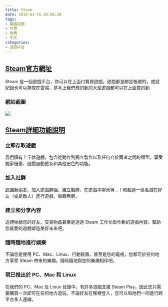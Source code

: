 ```yaml
---
title: Steam
date: 2018-01-15 20:56:28
tags:
- 電腦遊戲
- 付費
- 免費
- 中文
categories:
- 遊戲平台
---
```


## [Steam官方網址](http://store.steampowered.com/)
Steam 是一個遊戲平台，你可以在上面付費買遊戲，遊戲都是綁定帳號的，成就紀錄也可以存取在雲端，基本上我們想的到的大型遊戲都可以在上面買的到

### 網站截圖
![](https://i.imgur.com/ccbAHIV.jpg)

## [Steam詳細功能說明](http://store.steampowered.com/about/)
### 立即存取遊戲
我們擁有上千款遊戲，包含從動作到獨立製作以及任何介於兩者之間的類型。享受獨家優惠、遊戲自動更新和其他出色的功能。
### 加入社群
認識新朋友、加入遊戲群組、建立戰隊、在遊戲中聊天等...！和超過一億名潛在好友（或是敵人）進行遊戲，樂趣無窮。
### 建立和分享內容
送禮物給您的好友、交易物品甚至是透過 Steam 工作坊製作新的遊戲內容。幫助您最愛的遊戲塑造美好未來吧。
### 隨時隨地進行娛樂
不論您是使用 PC、Mac、Linux、行動裝置、甚至是您的電視，您都可於任何地方享受 Steam 帶來的樂趣。隨時隨地與您的樂趣相伴吧。
### 現已推出於 PC、Mac 和 Linux
在我們的 PC、Mac 及 Linux 目錄中，有許多遊戲支援 Steam Play，因此您只需要購買一次即可在任何地方遊玩，不論好友在哪裡登入，您可以和他們一同進行跨平台多人連線。